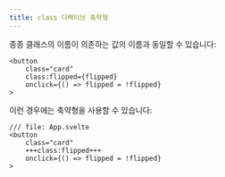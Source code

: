 ```yaml
---
title: class 디렉티브 축약형
---
```


종종 클래스의 이름이 의존하는 값의 이름과 동일할 수 있습니다:

```svelte
<button
	class="card"
	class:flipped={flipped}
	onclick={() => flipped = !flipped}
>
```

이런 경우에는 축약형을 사용할 수 있습니다:

```svelte
/// file: App.svelte
<button
	class="card"
	+++class:flipped+++
	onclick={() => flipped = !flipped}
>
```
